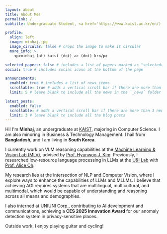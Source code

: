 ```yaml
---
layout: about
title: About Me!
permalink: /
subtitle: Undergraduate Student, <a href='https://www.kaist.ac.kr/en/)'>KAIST</a>, Daejeon, Republic of Korea

profile:
  align: left
  image: minhaj.jpg
  image_circular: false # crops the image to make it circular
  more_info: >
    <p>minhaj (at) kaist (dot) ac (dot) kr</p>

selected_papers: false # includes a list of papers marked as "selected={true}"
social: true # includes social icons at the bottom of the page

announcements:
  enabled: true # includes a list of news items
  scrollable: true # adds a vertical scroll bar if there are more than 3 news items
  limit: 5 # leave blank to include all the news in the `_news` folder

latest_posts:
  enabled: false
  scrollable: # adds a vertical scroll bar if there are more than 3 new posts items
  limit: 3 # leave blank to include all the blog posts
---
```

Hi! I'm **Minhaj**, an undergraduate at [KAIST](https://www.kaist.ac.kr/en/), majoring in Computer Science. I am also minoring in Business & Technology Management. I hail from **Bangladesh**, and I am living in **South Korea**.

I currently work on VLM reasoning capabilities at the [Machine Learning & Vision Lab (MLV)](http://mlv.kaist.ac.kr), advised by [Prof. Hyunwoo J. Kim](https://www.hyunwoojkim.com/people). Previously, I researched low-resource language processing in LLMs at the [U&I Lab](https://uilab.kr) with [Prof. Alice Oh](https://aliceoh9.github.io).

My research lies at the intersection of NLP and Computer Vision, where I explore ways to enhance the capabilities of LLMs and MLLMs. I believe that achieving AGI requires systems that are multilingual, multicultural, and multimodal, which would be capable of understanding and reasoning across all means and demographies.


I also interned at UNIUNI Corp., contributing to AI development and communications, achieving a **CES 2025 Innovation Award** for our anomaly detection system in privacy-sensitive places.

Outside work, I enjoy playing guitar and cycling!



<!-- Write your biography here. Tell the world about yourself. Link to your favorite [subreddit](http://reddit.com). You can put a picture in, too. The code is already in, just name your picture `prof_pic.jpg` and put it in the `img/` folder.

Put your address / P.O. box / other info right below your picture. You can also disable any of these elements by editing `profile` property of the YAML header of your `_pages/about.md`. Edit `_bibliography/papers.bib` and Jekyll will render your [publications page](/al-folio/publications/) automatically.

Link to your social media connections, too. This theme is set up to use [Font Awesome icons](https://fontawesome.com/) and [Academicons](https://jpswalsh.github.io/academicons/), like the ones below. Add your Facebook, Twitter, LinkedIn, Google Scholar, or just disable all of them. -->
